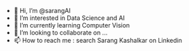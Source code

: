 - 👋 Hi, I’m @sarangAI
- 👀 I’m interested in Data Science and AI
- 🌱 I’m currently learning Computer Vision
- 💞️ I’m looking to collaborate on ...
- 📫 How to reach me : search Sarang Kashalkar on Linkedin

<!---
sarangAI/sarangAI is a ✨ special ✨ repository because its `README.md` (this file) appears on your GitHub profile.
You can click the Preview link to take a look at your changes.
--->
